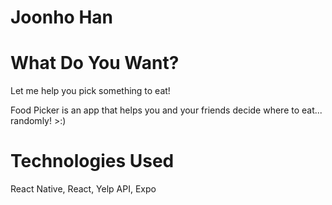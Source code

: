 # Joonho Han

# What Do You Want?
Let me help you pick something to eat!

Food Picker is an app that helps you and your friends decide where to eat... randomly! >:)

# Technologies Used
React Native, React, Yelp API, Expo


